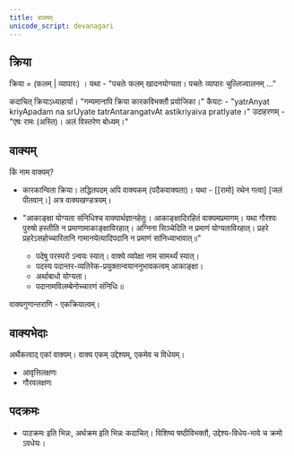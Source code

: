 ```yaml
---
title: वाक्यम्
unicode_script: devanagari
---
```


## क्रिया
क्रिया = (फलम् | व्यापारः) । यथा - "पचतेः फलम् खादनयोग्यता। पचतेः व्यापारः चुल्लिज्वालनम् …"

कदाचित् क्रियाऽध्याहार्या। "गम्यमानापि क्रिया कारकविभक्तौ प्रयोजिका।" कैयटः - "yatrAnyat kriyApadam na srUyate tatrAntarangatvAt astikriyaiva pratIyate।" उदाहरणम् - "एषः रामः (अस्ति)। अलं विस्तरेण बोध्यम्।"

## वाक्यम्
किं नाम वाक्यम्?

- कारकान्विता क्रिया। तद्धितपदम् अपि वाक्यकम् (पदैकवाक्यता)। यथा - [[रामो] रथेन गत्वा] [जलं पीतवान्।] अत्र वाक्यखण्डत्रयम्।

- "आकाङ्क्षा योग्यता संनिधिश्च वाक्यार्थज्ञानहेतुः। आकाङ्क्षादिरहितं वाक्यमप्रमाणम्। यथा गौरश्वः पुरुषो हस्तीति न प्रमाणामाकाङ्क्षाविरहात्। अग्निना सिञ्चेदिति न प्रमाणं योग्यताविरहात्। प्रहरे प्रहरेऽसहोच्चारितानि गामानयेत्यादिपदानि न प्रमाणं सांनिध्याभावात्॥"
    - पदेषु परस्परो ऽन्वयः स्यात्। वाक्ये व्यपेक्षा नाम सामर्थ्यं स्यात्।
    - पदस्य पदान्तर-व्यतिरेक-प्रयुक्तान्वयाननुभावकत्वम् आकाङ्क्षा।
    - अर्थाबाधो योग्यता।
    - पदानामविलम्बेनोच्चारणं संनिधिः॥

वाक्यगुणान्तराणि - एकक्रियात्वम्।

## वाक्यभेदाः
अर्थैकत्वाद् एकां वाक्यम्। वाक्य एकम् उद्देश्यम्, एकमेव च विधेयम्।

- आवृत्तिलक्षणः
- गौरवलक्षणः

## पदक्रमः
- पाठक्रमः इति भिन्नः, अर्थक्रम इति भिन्नः कदाचित्। विशिष्य षष्ठीविभक्तौ, उद्देश्य-विधेय-भावे च क्रमो ऽवधेयः।